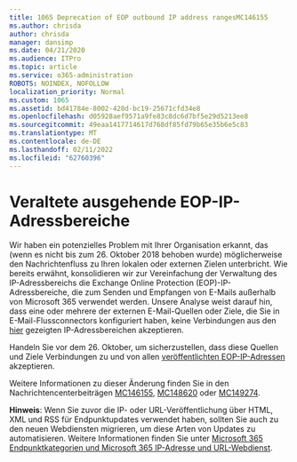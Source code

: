 ```yaml
---
title: 1065 Deprecation of EOP outbound IP address rangesMC146155
ms.author: chrisda
author: chrisda
manager: dansimp
ms.date: 04/21/2020
ms.audience: ITPro
ms.topic: article
ms.service: o365-administration
ROBOTS: NOINDEX, NOFOLLOW
localization_priority: Normal
ms.custom: 1065
ms.assetid: bd41784e-8002-428d-bc19-25671cfd34e8
ms.openlocfilehash: d05928aef9571a9fe83c8dc6d7bf5e29d5213ee8
ms.sourcegitcommit: 49eaa1417714617d768df85fd79b65e35b6e5c83
ms.translationtype: MT
ms.contentlocale: de-DE
ms.lasthandoff: 02/11/2022
ms.locfileid: "62760396"
---
```

# <a name="deprecation-of-eop-outbound-ip-address-ranges"></a>Veraltete ausgehende EOP-IP-Adressbereiche

Wir haben ein potenzielles Problem mit Ihrer Organisation erkannt, das (wenn es nicht bis zum 26. Oktober 2018 behoben wurde) möglicherweise den Nachrichtenfluss zu Ihren lokalen oder externen Zielen unterbricht. Wie bereits erwähnt, konsolidieren wir zur Vereinfachung der Verwaltung des IP-Adressbereichs die Exchange Online Protection (EOP)-IP-Adressbereiche, die zum Senden und Empfangen von E-Mails außerhalb von Microsoft 365 verwendet werden. Unsere Analyse weist darauf hin, dass eine oder mehrere der externen E-Mail-Quellen oder Ziele, die Sie in E-Mail-Flussconnectors konfiguriert haben, keine Verbindungen aus den [hier](https://docs.microsoft.com/office365/SecurityCompliance/eop/exchange-online-protection-ip-addresses) gezeigten IP-Adressbereichen akzeptieren.

Handeln Sie vor dem 26. Oktober, um sicherzustellen, dass diese Quellen und Ziele Verbindungen zu und von allen [veröffentlichten EOP-IP-Adressen](https://docs.microsoft.com/office365/SecurityCompliance/eop/exchange-online-protection-ip-addresses) akzeptieren.

Weitere Informationen zu dieser Änderung finden Sie in den Nachrichtencenterbeiträgen [MC146155](https://portal.office.com/AdminPortal/home?switchtomodern=true#/MessageCenter?id=MC146155), [MC148620](https://portal.office.com/AdminPortal/home?switchtomodern=true#/MessageCenter?id=MC148620) oder [MC149274](https://portal.office.com/AdminPortal/home?switchtomodern=true#/MessageCenter?id=MC149274).

**Hinweis**: Wenn Sie zuvor die IP- oder URL-Veröffentlichung über HTML, XML und RSS für Endpunktupdates verwendet haben, sollten Sie auch zu den neuen Webdiensten migrieren, um diese Arten von Updates zu automatisieren. Weitere Informationen finden Sie unter [Microsoft 365 Endpunktkategorien und Microsoft 365 IP-Adresse und URL-Webdienst](https://techcommunity.microsoft.com/t5/Office-365-Blog/Announcing-Office-365-endpoint-categories-and-Office-365-IP/ba-p/177638).
